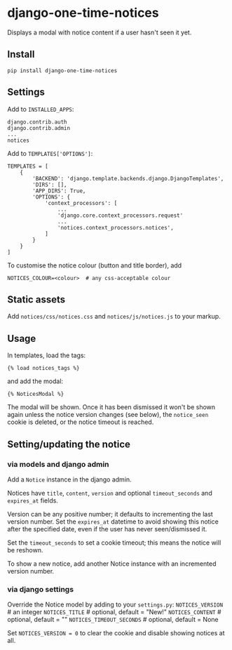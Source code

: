 # django-one-time-notices

Displays a modal with notice content if a user hasn't seen it yet.

## Install
```
pip install django-one-time-notices
```

## Settings

Add to `INSTALLED_APPS`:

```
django.contrib.auth
django.contrib.admin
...
notices
```


Add to `TEMPLATES['OPTIONS']`:
```
TEMPLATES = [
    {
        'BACKEND': 'django.template.backends.django.DjangoTemplates',
        'DIRS': [],
        'APP_DIRS': True,
        'OPTIONS': {
            'context_processors': [
                ...
                'django.core.context_processors.request'
                ...
                'notices.context_processors.notices',
            ]
        }
    }
]
```             

To customise the notice colour (button and title border), add
```
NOTICES_COLOUR=<colour>  # any css-acceptable colour
```

## Static assets
Add `notices/css/notices.css` and `notices/js/notices.js` to your markup.

## Usage
In templates, load the tags:
```
{% load notices_tags %}
```

and add the modal:
```
{% NoticesModal %} 
```

The modal will be shown.  Once it has been dismissed it won't be shown again unless the notice version changes (see below), the `notice_seen` cookie is deleted, or the notice timeout is reached.

## Setting/updating the notice

### via models and django admin
Add a `Notice` instance in the django admin. 

Notices have `title`, `content`, `version` and optional `timeout_seconds` and `expires_at` fields.

Version can be any positive number; it defaults to incrementing the last version number.  Set the `expires_at` datetime to avoid showing this notice after the specified date, even if the user has never seen/dismissed it.

Set the `timeout_seconds` to set a cookie timeout; this means the notice will be reshown.

To show a new notice, add another Notice instance with an incremented version number.

### via django settings

Override the Notice model by adding to your `settings.py`:
`NOTICES_VERSION` # an integer
`NOTICES_TITLE`  # optional, default = "New!"
`NOTICES_CONTENT`  # optional, default = ""
`NOTICES_TIMEOUT_SECONDS`  # optional, default = None

Set `NOTICES_VERSION = 0` to clear the cookie and disable showing notices at all.
